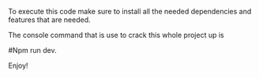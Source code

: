 To execute this code make sure to install all the needed dependencies and features that are needed.

The console command that is use to crack this whole project up is 

#Npm run dev.


Enjoy!
